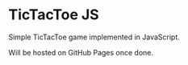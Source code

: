 # TicTacToe JS

Simple TicTacToe game implemented in JavaScript.

Will be hosted on GitHub Pages once done.
